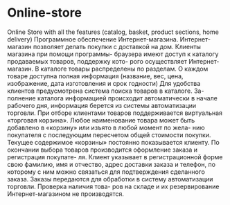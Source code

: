 # Online-store
Online Store with all the features (catalog, basket, product sections, home delivery)
Программное обеспечение Интернет-магазина.
Интернет-магазин позволяет делать покупки с доставкой на дом. Клиенты магазина при 
помощи программы- браузера имеют доступ к каталогу продаваемых товаров, поддержку кото-
рого осуществляет Интернет-магазин. В каталоге товары распределены по разделам. О каждом товаре доступна полная информация (название, вес, цена, изображение, дата изготовления и 
срок годности) Для удобства клиентов предусмотрена система поиска товаров в каталоге. За-
полнение каталога информацией происходит автоматически в начале рабочего дня, информация 
берется из системы автоматизации торговли.
При отборе клиентами товаров поддерживается виртуальная «торговая корзина». Любое 
наименование товара может быть добавлено в «корзину» или изъято в любой момент по жела-
нию покупателя с последующим пересчетом общей стоимости покупки. Текущее содержимое 
«корзины» постоянно показывается клиенту.
По окончании выбора товаров производится оформление заказа и регистрация покупате-
ля. Клиент указывает в регистрационной форме свою фамилию, имя и отчество, адрес доставки 
заказа и телефон, по которому с ним можно связаться для подтверждения сделанного заказа. 
Заказы передаются для обработки в систему автоматизации торговли. Проверка наличия това-
ров на складе и их резервирование Интернет-магазином не производятся.
